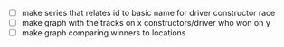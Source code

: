 - [ ] make series that relates id to basic name for driver constructor race
- [ ] make graph with the tracks on x constructors/driver who won on y
- [ ] make graph comparing winners to locations